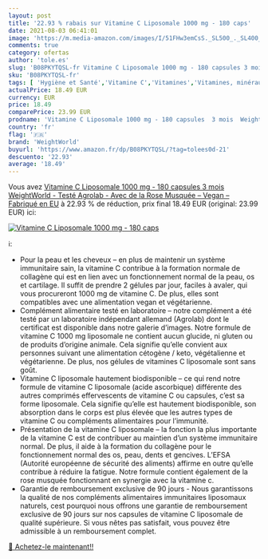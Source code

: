 ```yaml
---
layout: post
title: '22.93 % rabais sur Vitamine C Liposomale 1000 mg - 180 caps'
date: 2021-08-03 06:41:01
image: 'https://m.media-amazon.com/images/I/51FHw3emCsS._SL500_._SL400_.jpg'
comments: true
category: ofertas
author: 'tole.es'
slug: 'B08PKYTQSL-fr Vitamine C Liposomale 1000 mg - 180 capsules 3 mois...'
sku: 'B08PKYTQSL-fr'
tags: [ 'Hygiène et Santé','Vitamine C','Vitamines','Vitamines, minéraux et compléments','weightworld', ]
actualPrice: 18.49 EUR
currency: EUR
price: 18.49
comparePrice: 23.99 EUR
prodname: 'Vitamine C Liposomale 1000 mg - 180 capsules  3 mois  WeightWorld - Testé Agrolab - Avec de la Rose Musquée – Vegan – Fabriqué en EU'
country: 'fr'
flag: '🇫🇷'
brand: 'WeightWorld'
buyurl: 'https://www.amazon.fr/dp/B08PKYTQSL/?tag=tolees0d-21'
descuento: '22.93'
average: '18.49'
---
```


Vous avez [Vitamine C Liposomale 1000 mg - 180 capsules  3 mois  WeightWorld - Testé Agrolab - Avec de la Rose Musquée – Vegan – Fabriqué en EU](https://www.amazon.fr/dp/B08PKYTQSL/?tag=tolees0d-21)  à  22.93 % de réduction, prix final  18.49 EUR (original: 23.99 EUR) ici:

[![Vitamine C Liposomale 1000 mg - 180 caps](https://m.media-amazon.com/images/I/51FHw3emCsS._SL500_._SL400_.jpg)](https://www.amazon.fr/dp/B08PKYTQSL/?tag=tolees0d-21)

ℹ️:

- Pour la peau et les cheveux – en plus de maintenir un système immunitaire sain, la vitamine C contribue à la formation normale de collagène qui est en lien avec un fonctionnement normal de la peau, os et cartilage. Il suffit de prendre 2 gélules par jour, faciles à avaler, qui vous procureront 1000 mg de vitamine C. De plus, elles sont compatibles avec une alimentation vegan et végétarienne.
- Complément alimentaire testé en laboratoire – notre complément a été testé par un laboratoire indépendant allemand (Agrolab) dont le certificat est disponible dans notre galerie d’images. Notre formule de vitamine C 1000 mg liposomale ne contient aucun glucide, ni gluten ou de produits d’origine animale. Cela signifie qu’elle convient aux personnes suivant une alimentation cétogène / keto, végétalienne et végétarienne. De plus, nos gélules de vitamines C liposomale sont sans goût.
- Vitamine C liposomale hautement biodisponible – ce qui rend notre formule de vitamine C liposomale (acide ascorbique) différente des autres comprimés effervescents de vitamine C ou capsules, c’est sa forme liposomale. Cela signifie qu’elle est hautement biodisponible, son absorption dans le corps est plus élevée que les autres types de vitamine C ou compléments alimentaires pour l’immunité.
- Présentation de la vitamine C liposomale – la fonction la plus importante de la vitamine C est de contribuer au maintien d’un système immunitaire normal. De plus, il aide à la formation du collagène pour le fonctionnement normal des os, peau, dents et gencives. L’EFSA (Autorité européenne de sécurité des aliments) affirme en outre qu’elle contribue à réduire la fatigue. Notre formule contient également de la rose musquée fonctionnant en synergie avec la vitamine c.
- Garantie de remboursement exclusive de 90 jours - Nous garantissons la qualité de nos compléments alimentaires immunitaires liposomaux naturels, cest pourquoi nous offrons une garantie de remboursement exclusive de 90 jours sur nos capsules de vitamine C liposomale de qualité supérieure. Si vous nêtes pas satisfait, vous pouvez être admissible à un remboursement complet.

[🛒 Achetez-le maintenant!!](https://www.amazon.fr/dp/B08PKYTQSL/?tag=tolees0d-21)
